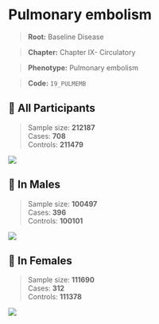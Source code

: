 # Pulmonary embolism

> **Root:** Baseline Disease  

> **Chapter:** Chapter IX- Circulatory  

> **Phenotype:** Pulmonary embolism  

> **Code:** `I9_PULMEMB`

## 🧪 All Participants  
> Sample size: **212187**  
> Cases: **708**  
> Controls: **211479**
<img src="/Disease/Figures/ALL/Baseline/I9_PULMEMB.png"/>
<CsvTable src="/Disease/Data/ALL/Baseline/LG_I9_PULMEMB.csv" label="🔍 View full results" />

## 👨 In Males  
> Sample size: **100497**  
> Cases: **396**  
> Controls: **100101**
<img src="/Disease/Figures/Male/Baseline/I9_PULMEMB.png"/>
<CsvTable src="/Disease/Data/Male/Baseline/LG_I9_PULMEMB.csv" label="🔍 View full results" />

## 👩 In Females  
> Sample size: **111690**  
> Cases: **312**  
> Controls: **111378**
<img src="/Disease/Figures/Female/Baseline/I9_PULMEMB.png"/>
<CsvTable src="/Disease/Data/Female/Baseline/LG_I9_PULMEMB.csv" label="🔍 View full results" />
